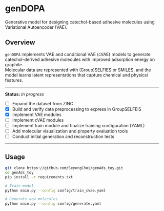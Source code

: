 # genDOPA

Generative model for designing catechol-based adhesive molecules using Variational Autoencoder (VAE).

## Overview

`genDOPA` implements VAE and conditional VAE (cVAE) models to generate catechol-derived adhesive molecules with improved adsorption energy on graphite.  
Molecular data are represented with (Group)SELFIES or SMILES, and the model learns latent representations that capture chemical and physical features.

-----
**Status:** *In progress* 
- [ ] Expand the dataset from ZINC  
- [x] Build and verify data preprocessing to express in GroupSELFEIS
- [x] Implement VAE modules 
- [ ] Implement cVAE modules   
- [ ] Implement train module and finalize training configuration (YAML)
- [ ] Add molecular visualization and property evaluation tools  
- [ ] Conduct initial generation and reconstruction tests  
-----

## Usage

```bash
git clone https://github.com/SeyongChoi/genAds_toy.git
cd genAds_toy
pip install -r requirements.txt

# Train model
python main.py --config config/train_cvae.yaml

# Generate new molecules
python main.py --config config/generate.yaml
